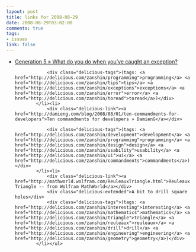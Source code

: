 ```yaml
--- 
layout: post
title: links for 2008-08-29
date: 2008-08-29T03:02:00
comments: true
tags:
- issues
link: false
---
```

<ul class="delicious"><li>
                <div class="delicious-link"><a href="http://gen5.info/q/2008/08/27/what-do-you-do-when-youve-caught-an-exception/">Generation 5 » What do you do when you’ve caught an exception?</a></div>
                
                <div class="delicious-tags">(tags: <a href="http://delicious.com/zanshin/programming">programming</a> <a href="http://delicious.com/zanshin/tips">tips</a> <a href="http://delicious.com/zanshin/exceptions">exceptions</a> <a href="http://delicious.com/zanshin/error">error</a> <a href="http://delicious.com/zanshin/toread">toread</a>)</div>
            </li><li>
                <div class="delicious-link"><a href="http://damieng.com/blog/2008/08/01/ten-commandments-for-developers">Ten commandments for developers » DamienG</a></div>
                
                <div class="delicious-tags">(tags: <a href="http://delicious.com/zanshin/development">development</a> <a href="http://delicious.com/zanshin/programming">programming</a> <a href="http://delicious.com/zanshin/design">design</a> <a href="http://delicious.com/zanshin/usability">usability</a> <a href="http://delicious.com/zanshin/ui">ui</a> <a href="http://delicious.com/zanshin/commandments">commandments</a>)</div>
            </li><li>
                <div class="delicious-link"><a href="http://mathworld.wolfram.com/ReuleauxTriangle.html">Reuleaux Triangle -- from Wolfram MathWorld</a></div>
                <div class="delicious-extended">A bit to drill square holes</div>
                <div class="delicious-tags">(tags: <a href="http://delicious.com/zanshin/interesting">interesting</a> <a href="http://delicious.com/zanshin/mathematics">mathematics</a> <a href="http://delicious.com/zanshin/triangle">triangle</a> <a href="http://delicious.com/zanshin/reuleaux">reuleaux</a> <a href="http://delicious.com/zanshin/drill">drill</a> <a href="http://delicious.com/zanshin/engineering">engineering</a> <a href="http://delicious.com/zanshin/geometry">geometry</a>)</div>
            </li></ul>
